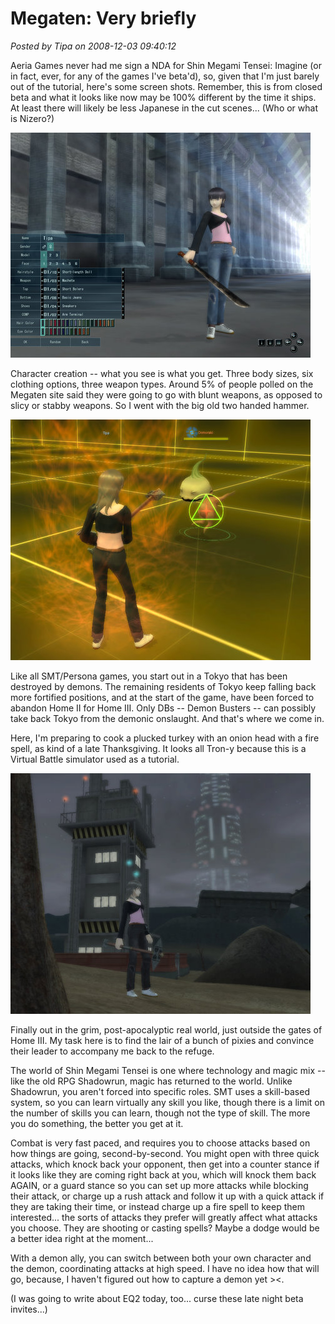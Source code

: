# Megaten: Very briefly

*Posted by Tipa on 2008-12-03 09:40:12*

Aeria Games never had me sign a NDA for Shin Megami Tensei: Imagine (or in fact, ever, for any of the games I've beta'd), so, given that I'm just barely out of the tutorial, here's some screen shots. Remember, this is from closed beta and what it looks like now may be 100% different by the time it ships. At least there will likely be less Japanese in the cut scenes... (Who or what is Nizero?)

![](../uploads/2008/12/imagineclient-2008-12-03-00-57-14-20.jpg)

Character creation -- what you see is what you get. Three body sizes, six clothing options, three weapon types. Around 5% of people polled on the Megaten site said they were going to go with blunt weapons, as opposed to slicy or stabby weapons. So I went with the big old two handed hammer.

![](../uploads/2008/12/imagineclient-2008-12-03-06-58-44-17.jpg)

Like all SMT/Persona games, you start out in a Tokyo that has been destroyed by demons. The remaining residents of Tokyo keep falling back more fortified positions, and at the start of the game, have been forced to abandon Home II for Home III. Only DBs -- Demon Busters -- can possibly take back Tokyo from the demonic onslaught. And that's where we come in.

Here, I'm preparing to cook a plucked turkey with an onion head with a fire spell, as kind of a late Thanksgiving. It looks all Tron-y because this is a Virtual Battle simulator used as a tutorial.

![](../uploads/2008/12/imagineclient-2008-12-03-07-10-14-69.jpg)

Finally out in the grim, post-apocalyptic real world, just outside the gates of Home III. My task here is to find the lair of a bunch of pixies and convince their leader to accompany me back to the refuge.

The world of Shin Megami Tensei is one where technology and magic mix -- like the old RPG Shadowrun, magic has returned to the world. Unlike Shadowrun, you aren't forced into specific roles. SMT uses a skill-based system, so you can learn virtually any skill you like, though there is a limit on the number of skills you can learn, though not the type of skill. The more you do something, the better you get at it.

Combat is very fast paced, and requires you to choose attacks based on how things are going, second-by-second. You might open with three quick attacks, which knock back your opponent, then get into a counter stance if it looks like they are coming right back at you, which will knock them back AGAIN, or a guard stance so you can set up more attacks while blocking their attack, or charge up a rush attack and follow it up with a quick attack if they are taking their time, or instead charge up a fire spell to keep them interested... the sorts of attacks they prefer will greatly affect what attacks you choose. They are shooting or casting spells? Maybe a dodge would be a better idea right at the moment...

With a demon ally, you can switch between both your own character and the demon, coordinating attacks at high speed. I have no idea how that will go, because, I haven't figured out how to capture a demon yet ><.

(I was going to write about EQ2 today, too... curse these late night beta invites...)

